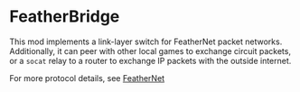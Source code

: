 # FeatherBridge

This mod implements a link-layer switch for FeatherNet packet networks. Additionally, it can peer with other local games to exchange circuit packets, or a `socat` relay to a router to exchange IP packets with the outside internet.

For more protocol details, see [FeatherNet](https://github.com/justarandomgeek/FactorioIP/blob/master/Feathernet.md)